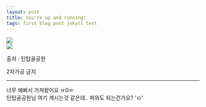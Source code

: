 ```yaml
---
layout: post
title: You're up and running!
tags: first blog post jekyll test
---
```


![](http://cfile1.uf.tistory.com/image/164F5A4C4DAAC9BD20823F)  
![](http://cfile21.uf.tistory.com/image/194F5A4C4DAAC9BF21AFD0)  

출처 : 틴탑골공원   

2차가공 금지   

--------------  

너무 예뻐서 가져왔어요 ㅠ0ㅠ   
틴탑골공원님 여기 계시는것 같은데.. 퍼와도 되는건가요? 'ㅁ'
